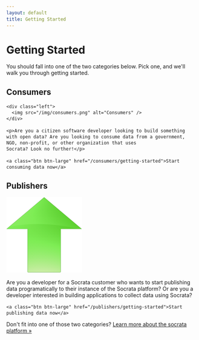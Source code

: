 ```yaml
---
layout: default
title: Getting Started
---
```


# Getting Started

You should fall into one of the two categories below. Pick one, and we'll walk you through getting started.

<div class="horiz-columns row">
  <div class="consumers col-md-6">
    <h2>Consumers</h2>

    <div class="left">
      <img src="/img/consumers.png" alt="Consumers" />
    </div>

    <p>Are you a citizen software developer looking to build something with open data? Are you looking to consume data from a government, NGO, non-profit, or other organization that uses
    Socrata? Look no further!</p>

    <a class="btn btn-large" href="/consumers/getting-started">Start consuming data now</a>
  </div>
  <div class="publishers col-md-6">
    <h2>Publishers</h2>
    <div class="left">
      <a href="/publishers/getting-started"><img src="/img/publishers.png" alt="Publishers" /></a>
    </div>
    <p>Are you a developer for a Socrata customer who wants to start publishing data programatically to their instance of the Socrata platform? Or are you a developer interested in building
    applications to collect data using Socrata?</p>

    <a class="btn btn-large" href="/publishers/getting-started">Start publishing data now</a>
  </div>
</div>

Don't fit into one of those two categories? [Learn more about the socrata platform &raquo;](http://www.socrata.com)

